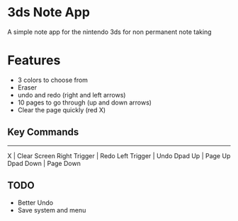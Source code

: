 # 3ds Note App

A simple note app for the nintendo 3ds for non permanent note taking

# Features

- 3 colors to choose from
- Eraser
- undo and redo (right and left arrows)
- 10 pages to go through (up and down arrows)
- Clear the page quickly (red X)

## Key Commands

----------------
X | Clear Screen
Right Trigger  | Redo
Left Trigger  | Undo
Dpad Up | Page Up
Dpad Down | Page Down

## TODO

- Better Undo
- Save system and menu

